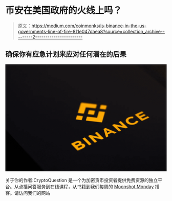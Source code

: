 # 币安在美国政府的火线上吗？

> 原文：<https://medium.com/coinmonks/is-binance-in-the-us-governments-line-of-fire-811e047daea8?source=collection_archive---------2----------------------->

## 确保你有应急计划来应对任何潜在的后果

![](img/ea645c0becc9d75985b1bf8a5c06c94b.png)

关于你的作者:CryptoQuestion 是一个为加密货币投资者提供免费资源的独立平台。从点播问答服务到在线课程，从书籍到我们每周的 [Moonshot Monday](https://cryptoquestion.tech/weekly-podcast/) 播客。请访问我们的网站